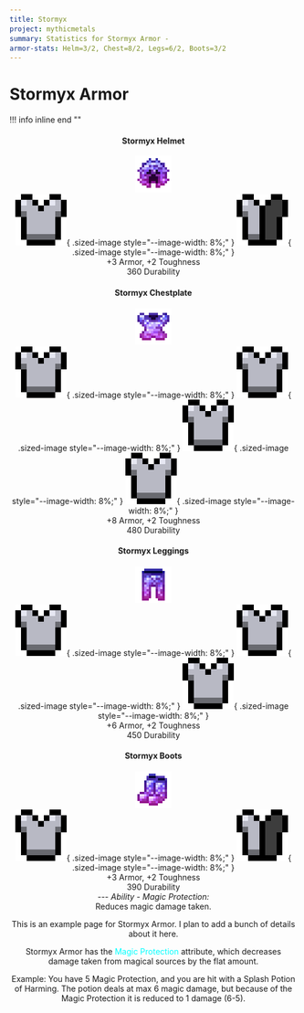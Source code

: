 ```yaml
---
title: Stormyx
project: mythicmetals
summary: Statistics for Stormyx Armor - 
armor-stats: Helm=3/2, Chest=8/2, Legs=6/2, Boots=3/2
---
```


# Stormyx Armor

!!! info inline end ""
    <center class=tooltip>
    <h4>Stormyx Helmet</h4>
    ![Image of a Stormyx Helmet, a pink and cyan chainmail helmet with a creeper face](../assets/mythicmetals/stormyx_helmet.png)<br>
    ![armor](../assets/minecraft/full_armor_icon.png){ .sized-image style="--image-width: 8%;" }
    ![armor](../assets/minecraft/half_armor_icon.png){ .sized-image style="--image-width: 8%;" }
    <br>
    +3 Armor, +2 Toughness<br>
    360 Durability<br>
    <center class=tooltip>
    <h4>Stormyx Chestplate</h4>
    ![Image of a Stormyx Helmet, a pink and cyan chainmail helmet with a creeper face](../assets/mythicmetals/stormyx_chestplate.png)<br>
    ![armor](../assets/minecraft/full_armor_icon.png){ .sized-image style="--image-width: 8%;" }
    ![armor](../assets/minecraft/full_armor_icon.png){ .sized-image style="--image-width: 8%;" }
    ![armor](../assets/minecraft/full_armor_icon.png){ .sized-image style="--image-width: 8%;" }
    ![armor](../assets/minecraft/full_armor_icon.png){ .sized-image style="--image-width: 8%;" }
    <br>
    +8 Armor, +2 Toughness<br>
    480 Durability<br>
    <h4>Stormyx Leggings</h4>
    ![Image of a Stormyx Helmet, a pink and cyan chainmail helmet with a creeper face](../assets/mythicmetals/stormyx_leggings.png)<br>
    ![armor](../assets/minecraft/full_armor_icon.png){ .sized-image style="--image-width: 8%;" }
    ![armor](../assets/minecraft/full_armor_icon.png){ .sized-image style="--image-width: 8%;" }
    ![armor](../assets/minecraft/full_armor_icon.png){ .sized-image style="--image-width: 8%;" }
    <br>
    +6 Armor, +2 Toughness<br>
    450 Durability<br>
    <h4>Stormyx Boots</h4>
    ![Image of a Stormyx Helmet, a pink and cyan chainmail helmet with a creeper face](../assets/mythicmetals/stormyx_boots.png)<br>
    ![armor](../assets/minecraft/full_armor_icon.png){ .sized-image style="--image-width: 8%;" }
    ![armor](../assets/minecraft/half_armor_icon.png){ .sized-image style="--image-width: 8%;" }
    <br>
    +3 Armor, +2 Toughness<br>
    390 Durability<br>
    ---
    *Ability - Magic Protection:* <br>
    Reduces magic damage taken.<br>
    </center>

This is an example page for Stormyx Armor. I plan to add a bunch of details about it here.

Stormyx Armor has the <span style="color:cyan">Magic Protection</span> attribute, which decreases damage taken from magical sources by the flat amount. 

Example: You have 5 Magic Protection, and you are hit with a Splash Potion of Harming. The potion deals at max 6 magic damage, but because of the Magic Protection it is reduced to 1 damage (6-5).

